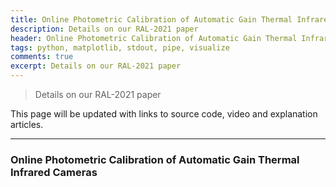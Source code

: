 ```yaml
---
title: Online Photometric Calibration of Automatic Gain Thermal Infrared Cameras
description: Details on our RAL-2021 paper
header: Online Photometric Calibration of Automatic Gain Thermal Infrared Cameras
tags: python, matplotlib, stdout, pipe, visualize
comments: true
excerpt: Details on our RAL-2021 paper
---
```


> Details on our RAL-2021 paper

This page will be updated with links to source code, video and explanation articles.

----

### Online Photometric Calibration of Automatic Gain Thermal Infrared Cameras
